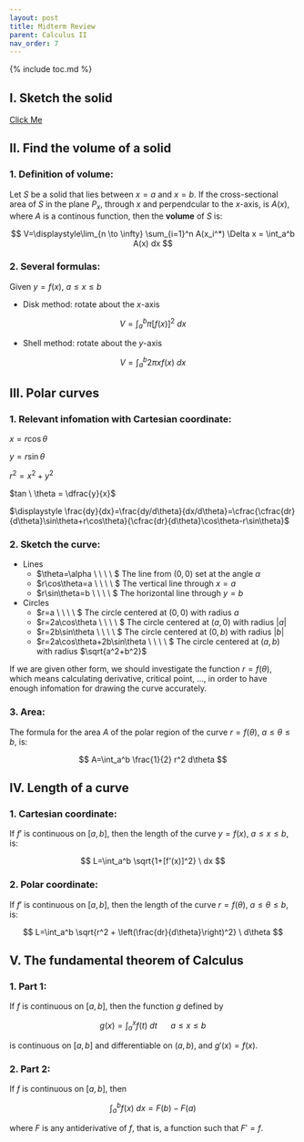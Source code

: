 ```yaml
---
layout: post
title: Midterm Review
parent: Calculus II
nav_order: 7
---
```


{% include toc.md %}

## I. Sketch the solid

[Click Me](https://www.youtube.com/watch?v=ydyXf01WNYA)

## II. Find the volume of a solid

### 1. Definition of volume:

Let $S$ be a solid that lies between $x=a$ and $x=b$. If the cross-sectional area of $S$ in the plane $P_x$, through $x$ and perpendcular to the $x$-axis, is $A(x)$, where $A$ is a continous function, then the **volume** of $S$ is:

$$
V=\displaystyle\lim_{n \to \infty} \sum_{i=1}^n A(x_i^*) \Delta x = \int_a^b A(x) dx
$$

### 2. Several formulas:

Given $y=f(x)$, $a \leq x \leq b$

* Disk method: rotate about the $x$-axis

$$
V=\int_a^b \pi \left[f(x)\right]^2 \ dx
$$

* Shell method: rotate about the $y$-axis

$$
V=\int_a^b 2\pi xf(x) \ dx
$$

## III. Polar curves

### 1. Relevant infomation with Cartesian coordinate:

$x=r\cos\theta$

$y=r\sin\theta$

$r^2=x^2+y^2$

$tan \ \theta = \dfrac{y}{x}$

$\displaystyle \frac{dy}{dx}=\frac{dy/d\theta}{dx/d\theta}=\cfrac{\cfrac{dr}{d\theta}\sin\theta+r\cos\theta}{\cfrac{dr}{d\theta}\cos\theta-r\sin\theta}$

### 2. Sketch the curve:

* Lines
  * $\theta=\alpha \ \ \ \ \$ The line from $(0,0)$ set at the angle $\alpha$
  * $r\cos\theta=a \ \ \ \ \$ The vertical line through $x=a$
  * $r\sin\theta=b \ \ \ \ \$ The horizontal line through $y=b$
* Circles
  * $r=a \ \ \ \ \$ The circle centered at $(0,0)$ with radius $a$
  * $r=2a\cos\theta \ \ \ \ \$ The circle centered at $(a,0)$ with radius $\vert a \vert$
  * $r=2b\sin\theta \ \ \ \ \$ The circle centered at $(0,b)$ with radius $\vert b \vert$
  * $r=2a\cos\theta+2b\sin\theta \ \ \ \ \$ The circle centered at $(a,b)$ with radius $\sqrt{a^2+b^2}$

If we are given other form, we should investigate the function $r=f(\theta)$, which means calculating derivative, critical point, ..., in order to have enough infomation for drawing the curve accurately.

### 3. Area:

The formula for the area $A$ of the polar region of the curve $r=f(\theta)$, $a \leq \theta \leq b$, is:

$$
A=\int_a^b \frac{1}{2} r^2 d\theta
$$

## IV. Length of a curve

### 1. Cartesian coordinate:

If $f'$ is continuous on $[a,b]$, then the length of the curve $y=f(x)$, $a \leq x \leq b$, is:

$$
L=\int_a^b \sqrt{1+[f'(x)]^2} \ dx
$$

### 2. Polar coordinate:

If $f'$ is continuous on $[a,b]$, then the length of the curve $r=f(\theta)$, $a \leq \theta \leq b$, is:

$$
L=\int_a^b \sqrt{r^2 + \left(\frac{dr}{d\theta}\right)^2} \ d\theta
$$

## V. The fundamental theorem of Calculus

### 1. Part 1:

If $f$ is continuous on $[a,b]$, then the function $g$ defined by
   
$$
g(x)=\int_a^x f(t) \ dt \ \ \ \ \ \ a \leq x \leq b
$$

is continuous on $[a,b]$ and differentiable on $(a,b)$, and $g'(x)=f(x)$.

### 2. Part 2:

If $f$ is continuous on $[a,b]$, then

$$
\int_a^b f(x) \ dx = F(b)-F(a)
$$

where $F$ is any antiderivative of $f$, that is, a function such that $F'=f$.